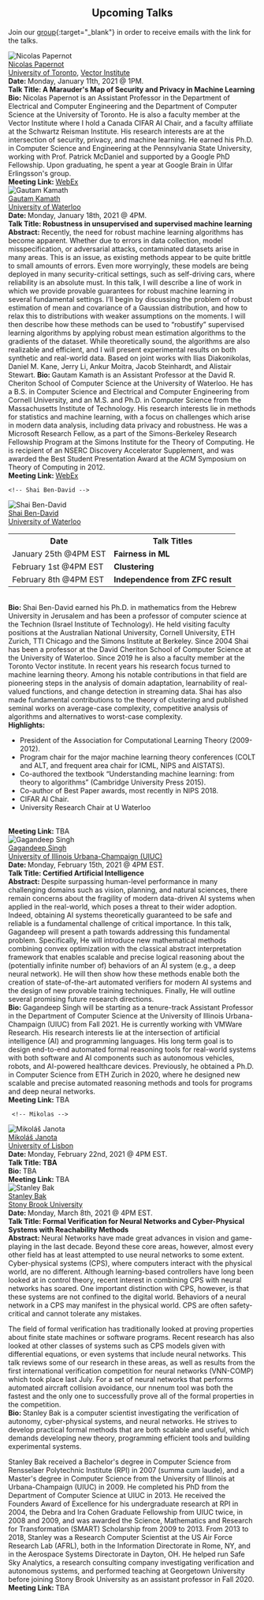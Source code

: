 <h2 style="text-align:center"> Upcoming Talks </h2>

Join our [group](https://groups.google.com/forum/#!forum/ml_logic_seminar/join 
){:target="_blank"} in order to receive emails with the link for the talks.

<div class="talks">  
  <!-- Nicolas -->
  <div class="talk" id="nicolas">
    <div class="speakerInfo"> 
                <img alt="Nicolas Papernot" src="{{site.baseurl}}/assets/img/nicolas.png">
      <br>
      <a href="https://www.papernot.fr/" target="_blank">Nicolas Papernot</a> 
      <br>
      <a href="https://www.utoronto.ca/" target="_blank">University of Toronto</a>, <a href="https://vectorinstitute.ai/" target="_blank">Vector Institute</a>
    </div>
    <div class="talkInfo"> 
              <strong> Date: </strong> Monday, January 11th, 2021 @ 1PM.
      <br>
<strong> Talk Title:  A Marauder's Map of Security and Privacy in Machine Learning </strong>
     <br>
      <strong> Bio: </strong> Nicolas Papernot is an Assistant Professor in the Department of Electrical and Computer Engineering and the Department of Computer Science at the University of Toronto. He is also a faculty member at the Vector Institute where I hold a Canada CIFAR AI Chair, and a faculty affiliate at the Schwartz Reisman Institute. His research interests are at the intersection of security, privacy, and machine learning. He earned his Ph.D. in Computer Science and Engineering at the Pennsylvania State University, working with Prof. Patrick McDaniel and supported by a Google PhD Fellowship. Upon graduating, he spent a year at Google Brain in Úlfar Erlingsson's group.
      <br>
      <strong> Meeting Link: </strong><a href="https://uwaterloo.webex.com/uwaterloo/j.php?MTID=mdfea3aea83ff27b0356dc62a164a3ea7" target="_blank">WebEx</a>
    </div>
  </div>
  
  <!-- Gautam -->
  <div class="talk" id="gautam">
    <div class="speakerInfo"> 
                <img alt="Gautam Kamath" src="{{site.baseurl}}/assets/img/gautam.jpg">
      <br>
      <a href="http://www.gautamkamath.com/" target="_blank">Gautam Kamath</a> 
      <br>
      <a href="https://uwaterloo.ca/" target="_blank">University of Waterloo</a>
    </div>
    <div class="talkInfo"> 
              <strong> Date: </strong> Monday, January 18th, 2021 @ 4PM.
      <br>
<strong> Talk Title: Robustness in unsupervised and supervised machine learning </strong>
     <br>
      <strong> Abstract: </strong> Recently, the need for robust machine learning algorithms has become apparent. Whether due to errors in data collection, model
misspecification, or adversarial attacks, contaminated datasets arise in many areas. This is an issue, as existing methods appear to be quite
brittle to small amounts of errors. Even more worryingly, these models are being deployed in many security-critical settings, such as
self-driving cars, where reliability is an absolute must. In this talk, I will describe a line of work in which we provide provable guarantees for robust machine learning in several fundamental settings. I’ll begin by discussing the problem of robust estimation of mean and covariance of a Gaussian distribution, and how to relax this to distributions with weaker assumptions on the moments. I will then describe how these methods can be used to “robustify” supervised learning algorithms by applying robust mean estimation algorithms to the gradients of the dataset. While theoretically sound, the algorithms are also realizable and efficient, and I will present experimental results on both synthetic and real-world data. Based on joint works with Ilias Diakonikolas, Daniel M. Kane, Jerry Li,
Ankur Moitra, Jacob Steinhardt, and Alistair Stewart. 
      <strong> Bio: </strong> Gautam Kamath is an Assistant Professor at the David R. Cheriton School of Computer Science at the University of Waterloo. He has a B.S. in Computer Science and Electrical and Computer Engineering from Cornell University, and an M.S. and Ph.D. in Computer Science from the Massachusetts Institute of Technology. His research interests lie in methods for statistics and machine learning, with a focus on challenges which arise in modern data
analysis, including data privacy and robustness. He was a Microsoft Research Fellow, as a part of the Simons-Berkeley Research Fellowship Program at the Simons Institute for the Theory of Computing. He is recipient of an NSERC Discovery Accelerator Supplement, and was awarded the Best Student Presentation Award at the ACM Symposium on Theory of Computing in 2012.
      <br>
      <strong> Meeting Link: </strong><a href="https://uwaterloo.webex.com/uwaterloo/j.php?MTID=m47a8b947775cdec84fd27d1a56d8bcb3" target="_blank">WebEx</a>
    </div>
  </div>
  
    <!-- Shai Ben-David -->
  <div class="talk" id="shai">
    <div class="speakerInfo"> 
                <img alt="Shai Ben-David" src="{{site.baseurl}}/assets/img/shai.jpeg">
      <br>
      <a href="https://cs.uwaterloo.ca/~shai/" target="_blank">Shai Ben-David</a> 
      <br>
      <a href="https://uwaterloo.ca/" target="_blank">University of Waterloo</a>
    </div>
    <div class="talkInfo">
      <table>
        <tr>
          <th> Date </th>
          <th> Talk Titles </th>
        </tr>
        <tr>
          <td> January 25th @4PM EST </td>
          <td> <strong> Fairness in ML  </strong> </td>
        </tr>
        <tr>
          <td> February 1st @4PM EST </td>
          <td> <strong> Clustering  </strong> </td>
        </tr>
        <tr>
          <td> February 8th @4PM EST </td>
          <td>  <strong> Independence from ZFC result </strong> </td>
        </tr>
      </table>
    <br>
    <strong> Bio: </strong> Shai Ben-David earned his Ph.D. in mathematics from the Hebrew University in Jerusalem and has been a professor of computer science at the Technion (Israel Institute of Technology).  He held visiting faculty positions at the Australian National University, Cornell University, ETH Zurich, TTI Chicago and the Simons Institute at Berkeley. Since 2004 Shai has been a professor at the David Cheriton School of Computer Science at the University of Waterloo. Since 2019 he is also a faculty member at the Toronto Vector institute. In recent years his research focus turned to machine learning theory. Among his notable contributions in that field are pioneering steps in the analysis of domain adaptation, learnability of real-valued functions, and change detection in streaming data. Shai has also made fundamental contributions to the theory of clustering and published seminal works on average-case complexity, competitive analysis of algorithms and alternatives to worst-case complexity.
<br>
      <strong> Highlights: </strong>
      <ul>
        <li> President of the Association for Computational Learning Theory (2009-2012). </li>
        <li> Program chair for the major machine learning theory conferences (COLT and ALT, and frequent area chair for ICML, NIPS and AISTATS). </li>
        <li> Co-authored the textbook “Understanding machine learning: from theory to algorithms” (Cambridge University Press 2015). </li>
        <li> Co-author of Best Paper awards, most recently in NIPS 2018. </li>
        <li> CIFAR AI Chair. </li>
        <li> University Research Chair at U Waterloo </li>
      </ul>
      <br>
      <strong> Meeting Link: </strong> TBA
    </div>
  </div>
  
   <!-- Gagandeep -->
  <div class="talk" id="gagandeep">
    <div class="speakerInfo"> 
                <img alt="Gagandeep Singh" src="{{site.baseurl}}/assets/img/gagandeep.jpg">
      <br>
      <a href="https://www.sri.inf.ethz.ch/people/gagandeep" target="_blank">Gagandeep Singh</a> 
      <br>
      <a href="https://illinois.edu/" target="_blank">University of Illinois Urbana-Champaign (UIUC)</a>
    </div>
    <div class="talkInfo"> 
              <strong> Date: </strong> Monday, February 15th, 2021 @ 4PM EST.
      <br>
    <strong> Talk Title: Certified Artificial Intelligence </strong>
     <br>
      <strong> Abstract: </strong> Despite surpassing human-level performance in many challenging domains such as vision, planning, and natural sciences, there remain concerns about the fragility of modern data-driven AI systems when applied in the real-world, which poses a threat to their wider adoption. Indeed, obtaining AI systems theoretically guaranteed to be safe and reliable is a fundamental challenge of critical importance. In this talk, Gagandeep will present a path towards addressing this fundamental problem. Specifically, He will introduce new mathematical methods combining convex optimization with the classical abstract interpretation framework that enables scalable and precise logical reasoning about the (potentially infinite number of) behaviors of an AI system (e.g., a deep neural network). He will then show how these methods enable both the creation of state-of-the-art automated verifiers for modern AI systems and the design of new provable training techniques. Finally, He will outline several promising future research directions.
      <br>
      <strong> Bio: </strong> Gagandeep Singh will be starting as a tenure-track Assistant Professor in the Department of Computer Science at the University of Illinois Urbana-Champaign (UIUC) from Fall 2021. He is currently working with VMWare Research. His research interests lie at the intersection of artificial intelligence (AI) and programming languages. His long term goal is to design end-to-end automated formal reasoning tools for real-world systems with both software and AI components such as autonomous vehicles, robots, and AI-powered healthcare devices. Previously, he obtained a Ph.D. in Computer Science from ETH Zurich in 2020, where he designed new scalable and precise automated reasoning methods and tools for programs and deep neural networks.  
      <br>
      <strong> Meeting Link: </strong> TBA
    </div>
  </div>
  
     <!-- Mikolas -->
  <div class="talk" id="mikolas">
    <div class="speakerInfo"> 
                <img alt="Mikoláš Janota" src="{{site.baseurl}}/assets/img/mikolas.png">
      <br>
      <a href="http://sat.inesc-id.pt/~mikolas/" target="_blank">Mikoláš Janota</a> 
      <br>
      <a href="https://www.ulisboa.pt/en/" target="_blank">University of Lisbon</a>
    </div>
    <div class="talkInfo"> 
              <strong> Date: </strong> Monday, February 22nd, 2021 @ 4PM EST.
      <br>
<strong> Talk Title: TBA  </strong>
     <br>
      <strong> Bio: </strong>  TBA
      <br>
      <strong> Meeting Link: </strong> TBA
    </div>
  </div>

   <!-- Stanley -->
  <div class="talk" id="stanley">
    <div class="speakerInfo"> 
                <img alt="Stanley Bak" src="{{site.baseurl}}/assets/img/stanley.jpg">
      <br>
      <a href="http://stanleybak.com/" target="_blank">Stanley Bak</a> 
      <br>
      <a href="https://www.cs.stonybrook.edu/" target="_blank">Stony Brook University</a>
    </div>
    <div class="talkInfo"> 
              <strong> Date: </strong> Monday, March 8th, 2021 @ 4PM EST.
      <br>
<strong> Talk Title: Formal Verification for Neural Networks and Cyber-Physical Systems with Reachability Methods </strong>
     <br>
      <strong> Abstract: </strong> Neural Networks have made great advances in vision and game-playing in the last decade. Beyond these core areas, however, almost every other field has at least attempted to use neural networks to some extent. Cyber-physical systems (CPS), where computers interact with the physical world, are no different. Although learning-based controllers have long been looked at in control theory, recent interest in combining CPS with neural networks has soared. One important distinction with CPS, however, is that these systems are not confined to the digital world. Behaviors of a neural network in a CPS may manifest in the physical world. CPS are often safety-critical and cannot tolerate any mistakes.

The field of formal verification has traditionally looked at proving properties about finite state machines or software programs. Recent research has also looked at other classes of systems such as CPS models given with differential equations, or even systems that include neural networks. This talk reviews some of our research in these areas, as well as results from the first international verification competition for neural networks (VNN-COMP) which took place last July. For a set of neural networks that performs automated aircraft collision avoidance, our nnenum tool was both the fastest and the only one to successfully prove all of the formal properties in the competition.
      <br>
      <strong> Bio: </strong> Stanley Bak is a computer scientist investigating the verification of autonomy, cyber-physical systems, and neural networks. He strives to develop practical formal methods that are both scalable and useful, which demands developing new theory, programming efficient tools and building experimental systems.

Stanley Bak received a Bachelor's degree in Computer Science from Rensselaer Polytechnic Institute (RPI) in 2007 (summa cum laude), and a Master's degree in Computer Science from the University of Illinois at Urbana-Champaign (UIUC) in 2009. He completed his PhD from the Department of Computer Science at UIUC in 2013. He received the Founders Award of Excellence for his undergraduate research at RPI in 2004, the Debra and Ira Cohen Graduate Fellowship from UIUC twice, in 2008 and 2009, and was awarded the Science, Mathematics and Research for Transformation (SMART) Scholarship from 2009 to 2013. From 2013 to 2018, Stanley was a Research Computer Scientist at the US Air Force Research Lab (AFRL), both in the Information Directorate in Rome, NY, and in the Aerospace Systems Directorate in Dayton, OH. He helped run Safe Sky Analytics, a research consulting company investigating verification and autonomous systems, and performed teaching at Georgetown University before joining Stony Brook University as an assistant professor in Fall 2020.
      <br>
      <strong> Meeting Link: </strong> TBA
    </div>
  </div>
</div>
